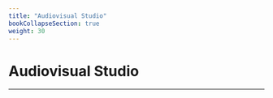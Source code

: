 ```yaml
---
title: "Audiovisual Studio"
bookCollapseSection: true
weight: 30
---
```


# Audiovisual Studio

---
